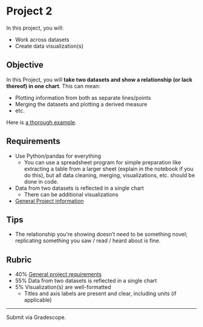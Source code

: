 # Project 2

In this project, you will:

- Work across datasets
- Create data visualization(s)

## Objective

In this Project, you will **take two datasets and show a relationship (or lack thereof) in one chart**. This can mean:

- Plotting information from both as separate lines/points
- Merging the datasets and plotting a derived measure
- etc.

Here is [a thorough example](https://python-public-policy.afeld.me/en/columbia/final_project/universities.html).

## Requirements

- Use Python/pandas for everything
  - You can use a spreadsheet program for simple preparation like extracting a table from a larger sheet (explain in the notebook if you do this), but all data cleaning, merging, visualizations, etc. should be done in code.
- Data from two datasets is reflected in a single chart
  - There can be additional visualizations
- [General Project information](notebooks.md#projects)

## Tips

- The relationship you're showing doesn’t need to be something novel; replicating something you saw / read / heard about is fine.

## Rubric

- 40% [General project requirements](notebooks.md#projects)
- 55% Data from two datasets is reflected in a single chart
- 5% Visualization(s) are well-formatted
  - Titles and axis labels are present and clear, including units (if applicable)

---

Submit via Gradescope.
